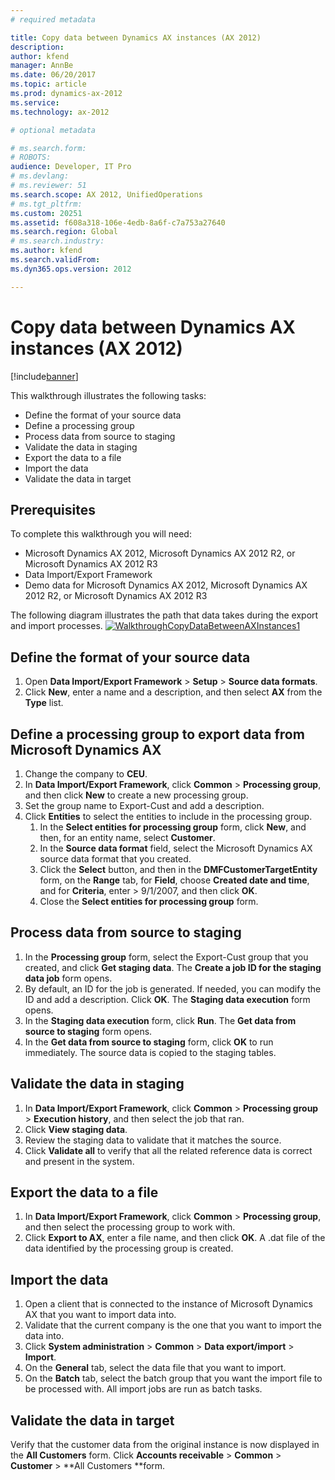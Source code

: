```yaml
---
# required metadata

title: Copy data between Dynamics AX instances (AX 2012)
description: 
author: kfend
manager: AnnBe
ms.date: 06/20/2017
ms.topic: article
ms.prod: dynamics-ax-2012 
ms.service: 
ms.technology: ax-2012

# optional metadata

# ms.search.form: 
# ROBOTS: 
audience: Developer, IT Pro
# ms.devlang: 
# ms.reviewer: 51
ms.search.scope: AX 2012, UnifiedOperations
# ms.tgt_pltfrm: 
ms.custom: 20251
ms.assetid: f608a318-106e-4edb-8a6f-c7a753a27640
ms.search.region: Global
# ms.search.industry: 
ms.author: kfend
ms.search.validFrom: 
ms.dyn365.ops.version: 2012

---
```


# Copy data between Dynamics AX instances (AX 2012)

[!include[banner](../../includes/banner.md)]




This walkthrough illustrates the following tasks:

-   Define the format of your source data
-   Define a processing group
-   Process data from source to staging
-   Validate the data in staging
-   Export the data to a file
-   Import the data
-   Validate the data in target

## Prerequisites
To complete this walkthrough you will need:

-   Microsoft Dynamics AX 2012, Microsoft Dynamics AX 2012 R2, or Microsoft Dynamics AX 2012 R3
-   Data Import/Export Framework
-   Demo data for Microsoft Dynamics AX 2012, Microsoft Dynamics AX 2012 R2, or Microsoft Dynamics AX 2012 R3

The following diagram illustrates the path that data takes during the export and import processes. [![WalkthroughCopyDataBetweenAXInstances1](./media/walkthroughcopydatabetweenaxinstances1.jpg)](./media/walkthroughcopydatabetweenaxinstances1.jpg)

## Define the format of your source data
1.  Open **Data Import/Export Framework** &gt; **Setup** &gt; **Source data formats**.
2.  Click **New**, enter a name and a description, and then select **AX** from the **Type** list.

## Define a processing group to export data from Microsoft Dynamics AX
1.  Change the company to **CEU**.
2.  In **Data Import/Export Framework**, click **Common** &gt; **Processing group**, and then click **New** to create a new processing group.
3.  Set the group name to Export-Cust and add a description.
4.  Click **Entities** to select the entities to include in the processing group.
    1.  In the **Select entities for processing group** form, click **New**, and then, for an entity name, select **Customer**.
    2.  In the **Source data format** field, select the Microsoft Dynamics AX source data format that you created.
    3.  Click the **Select** button, and then in the **DMFCustomerTargetEntity** form, on the **Range** tab, for **Field**, choose **Created date and time**, and for **Criteria**, enter &gt; 9/1/2007, and then click **OK**.
    4.  Close the **Select entities for processing group** form.

## Process data from source to staging
1.  In the **Processing group** form, select the Export-Cust group that you created, and click **Get staging data**. The **Create a job ID for the staging data job** form opens.
2.  By default, an ID for the job is generated. If needed, you can modify the ID and add a description. Click **OK**. The **Staging data execution** form opens.
3.  In the **Staging data execution** form, click **Run**. The **Get data from source to staging** form opens.
4.  In the **Get data from source to staging** form, click **OK** to run immediately. The source data is copied to the staging tables.

## Validate the data in staging
1.  In **Data Import/Export Framework**, click **Common** &gt; **Processing group** &gt; **Execution history**, and then select the job that ran.
2.  Click **View staging data**.
3.  Review the staging data to validate that it matches the source.
4.  Click **Validate all** to verify that all the related reference data is correct and present in the system.

## Export the data to a file
1.  In **Data Import/Export Framework**, click **Common** &gt; **Processing group**, and then select the processing group to work with.
2.  Click **Export to AX**, enter a file name, and then click **OK**. A .dat file of the data identified by the processing group is created.

## Import the data
1.  Open a client that is connected to the instance of Microsoft Dynamics AX that you want to import data into.
2.  Validate that the current company is the one that you want to import the data into.
3.  Click **System administration** &gt; **Common** &gt; **Data export/import** &gt; **Import**.
4.  On the **General** tab, select the data file that you want to import.
5.  On the **Batch** tab, select the batch group that you want the import file to be processed with. All import jobs are run as batch tasks.

## Validate the data in target
Verify that the customer data from the original instance is now displayed in the **All Customers** form. Click **Accounts receivable** &gt; **Common** &gt; **Customer** &gt; **All Customers **form.



